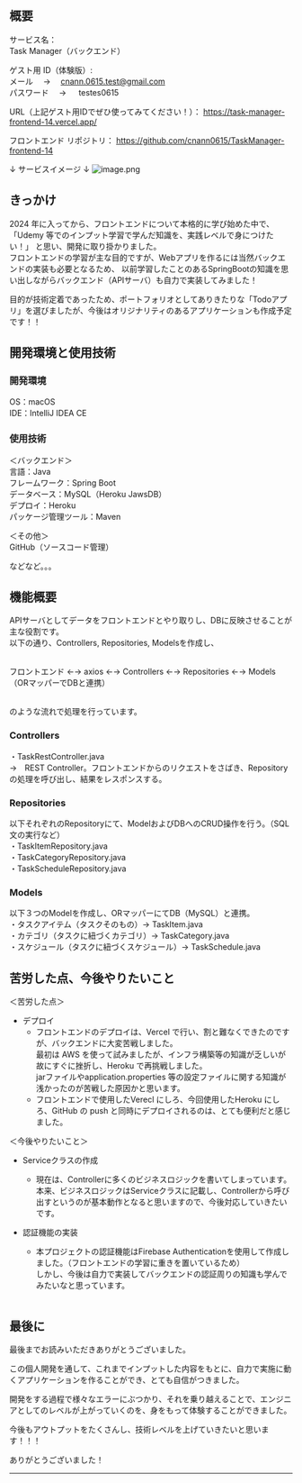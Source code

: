 ## 概要
サービス名：<br>
Task Manager（バックエンド）

ゲスト用 ID（体験版）:<br>
メール　 → 　cnann.0615.test@gmail.com<br>
パスワード　 → 　 testes0615

URL（上記ゲスト用IDでぜひ使ってみてください！）：
https://task-manager-frontend-14.vercel.app/

フロントエンド リポジトリ：
https://github.com/cnann0615/TaskManager-frontend-14

↓ サービスイメージ ↓
![image.png](https://qiita-image-store.s3.ap-northeast-1.amazonaws.com/0/3817219/93309d5d-4e3b-60a4-8f97-f06f4698d351.png)

## きっかけ
2024 年に入ってから、フロントエンドについて本格的に学び始めた中で、
「Udemy 等でのインプット学習で学んだ知識を、実践レベルで身につけたい！」
と思い、開発に取り掛かりました。<br>
フロントエンドの学習が主な目的ですが、Webアプリを作るには当然バックエンドの実装も必要となるため、
以前学習したことのあるSpringBootの知識を思い出しながらバックエンド（APIサーバ）も自力で実装してみました！<br>

目的が技術定着であったため、ポートフォリオとしてありきたりな「Todoアプリ」を選びましたが、今後はオリジナリティのあるアプリケーションも作成予定です！！

## 開発環境と使用技術

### 開発環境

OS：macOS<br>
IDE：IntelliJ IDEA CE

### 使用技術

＜バックエンド＞<br>
言語：Java<br>
フレームワーク：Spring Boot<br>
データベース：MySQL（Heroku JawsDB）<br>
デプロイ：Heroku<br>
パッケージ管理ツール：Maven<br>

＜その他＞<br>
GitHub（ソースコード管理）<br>

などなど。。。

## 機能概要

APIサーバとしてデータをフロントエンドとやり取りし、DBに反映させることが主な役割です。<br>
以下の通り、Controllers, Repositories, Modelsを作成し、<br><br>

フロントエンド ←→ axios ←→ Controllers ←→ Repositories ←→ Models（ORマッパーでDBと連携）<br><br>

のような流れで処理を行っています。<br>

### Controllers
・TaskRestController.java <br>
→　REST Controller。フロントエンドからのリクエストをさばき、Repositoryの処理を呼び出し、結果をレスポンスする。<br>

### Repositories
以下それぞれのRepositoryにて、ModelおよびDBへのCRUD操作を行う。（SQL文の実行など）<br>
・TaskItemRepository.java<br>
・TaskCategoryRepository.java<br>
・TaskScheduleRepository.java<br>

### Models
以下３つのModelを作成し、ORマッパーにてDB（MySQL）と連携。<br>
・タスクアイテム（タスクそのもの）→ TaskItem.java<br>
・カテゴリ（タスクに紐づくカテゴリ）→ TaskCategory.java<br>
・スケジュール（タスクに紐づくスケジュール）→ TaskSchedule.java<br>


## 苦労した点、今後やりたいこと

＜苦労した点＞<br>
- デプロイ
	- フロントエンドのデプロイは、Vercel で行い、割と難なくできたのですが、バックエンドに大変苦戦しました。<br>
	最初は AWS を使って試みましたが、インフラ構築等の知識が乏しいが故にすぐに挫折し、Heroku で再挑戦しました。<br>
	jarファイルやapplication.properties 等の設定ファイルに関する知識が浅かったのが苦戦した原因かと思います。<br>
	- フロントエンドで使用したVerecl にしろ、今回使用したHeroku にしろ、GitHub の push と同時にデプロイされるのは、とても便利だと感じました。

＜今後やりたいこと＞<br>
- Serviceクラスの作成
  - 現在は、Controllerに多くのビジネスロジックを書いてしまっています。<br>
  本来、ビジネスロジックはServiceクラスに記載し、Controllerから呼び出すというのが基本動作となると思いますので、今後対応していきたいです。

- 認証機能の実装
  - 本プロジェクトの認証機能はFirebase Authenticationを使用して作成しました。（フロントエンドの学習に重きを置いているため）<br>
  しかし、今後は自力で実装してバックエンドの認証周りの知識も学んでみたいなと思っています。
  <br>


## 最後に

最後までお読みいただきありがとうございました。<br>

この個人開発を通して、これまでインプットした内容をもとに、自力で実施に動くアプリケーションを作ることができ、とても自信がつきました。<br>

開発をする過程で様々なエラーにぶつかり、それを乗り越えることで、エンジニアとしてのレベルが上がっていくのを、身をもって体験することができました。<br>

今後もアウトプットをたくさんし、技術レベルを上げていきたいと思います！！！<br>

ありがとうございました！
****

